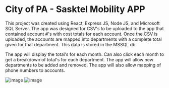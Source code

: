 # City of PA - Sasktel Mobility APP

This project was created using React, Express JS, Node JS, and Microsoft SQL Server. The app was designed for CSV's to be
uploaded to the app that contained account #'s with cost totals for each account. Once the CSV is uploaded, the accounts
are mapped into departments with a complete total given for that department. This data is stored in the MSSQL db.

The app will display the total's for each month. Can also click each month to get a breakdown of total's for each department.
The app will allow new departments to be added and removed. The app will also allow mapping of phone numbers to accounts.

![image](https://github.com/j7oshua/sasktel-mobility-city-app/assets/46877732/63ccebe7-9d36-4b5d-8a09-b4d5c8eb045a)
![image](https://github.com/j7oshua/sasktel-mobility-city-app/assets/46877732/e0ecaf59-bf49-499c-aa34-00661d1e3db0)
